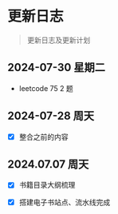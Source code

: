 
# 更新日志



> 更新日志及更新计划

## 2024-07-30 星期二

- leetcode 75 2 题

## 2024-07-28 周天

- [x] 整合之前的内容

## 2024.07.07 周天

- [x] 书籍目录大纲梳理
- [x] 搭建电子书站点、流水线完成

